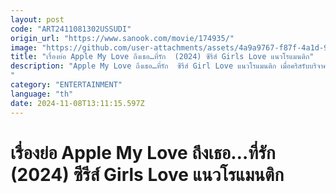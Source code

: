 ```yaml
---
layout: post
code: "ART2411081302USSUDI"
origin_url: "https://www.sanook.com/movie/174935/"
image: "https://github.com/user-attachments/assets/4a9a9767-f87f-4a1d-911f-8a047d3e8b66"
title: "เรื่องย่อ Apple My Love ถึงเธอ…ที่รัก  (2024) ซีรีส์ Girls Love แนวโรแมนติก"
description: "Apple My Love ถึงเธอ…ที่รัก  ซีรีส์ Girl Love แนวโรแมนติก เมื่อคริสรับบริจาคดวงตา ทำให้เธอได้กลับมามองเห็นอีกครั้ง แต่ยิ่งไปกว่านั้น หลังจากที่เธอได้เปลี่ยนดวงตา เธอกลับฝันถึง ‘อนธกาล’ คนที่เธอแอบปลื้มมาตลอด ติดตามเรื่องราวความรักครั้งนี้ แบบ Uncut Version ได้ใน WeTV ทุกวันเสาร์ เวลา 22.45 น.
"
category: "ENTERTAINMENT"
language: "th"
date: 2024-11-08T13:11:15.597Z
---
```


# เรื่องย่อ Apple My Love ถึงเธอ…ที่รัก  (2024) ซีรีส์ Girls Love แนวโรแมนติก
